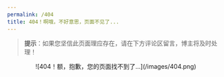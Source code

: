 ```yaml
---
permalink: /404
title: 404！啊哦，不好意思，页面不见了...
---
```


> **提示**：如果您坚信此页面理应存在，请在下方评论区留言，博主将及时处理！


<center>![404！额，抱歉，您的页面找不到了...](/images/404.png)<center>

